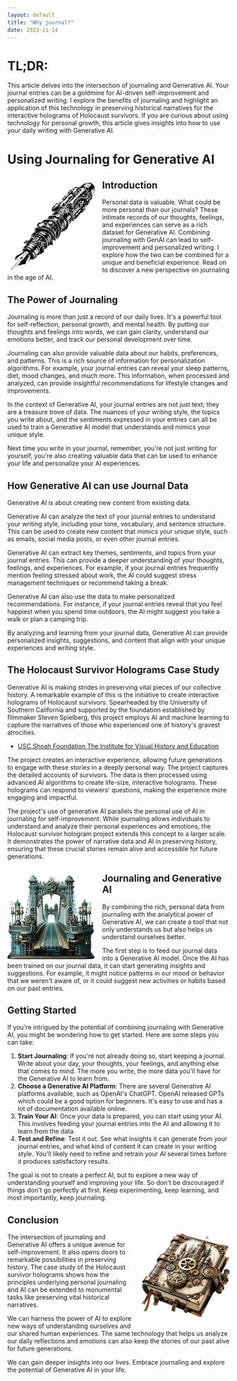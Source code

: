 ```yaml
---
layout: default
title: "Why journal?"
date: 2023-11-14
---
```


# TL;DR:
This article delves into the intersection of journaling and Generative AI.  Your journal entries can be a goldmine for AI-driven self-improvement and personalized writing. I explore the benefits of journaling and highlight an application of this technology in preserving historical narratives for the interactive holograms of Holocaust survivors. If you are curious about using technology for personal growth, this article gives insights into how to use your daily writing with Generative AI.

# Using Journaling for Generative AI
  
<img align="left" src="/assets/pen.PNG" alt="Pen" width="200" style="padding: 15px 15px 0px 0px;">  

## Introduction
Personal data is valuable. What could be more personal than our journals? These intimate records of our thoughts, feelings, and experiences can serve as a rich dataset for Generative AI. Combining journaling with GenAI can lead to self-improvement and personalized writing. I explore how the two can be combined for a unique and beneficial experience. Read on to discover a new perspective on journaling in the age of AI.

## The Power of Journaling
Journaling is more than just a record of our daily lives. It's a powerful tool for self-reflection, personal growth, and mental health. By putting our thoughts and feelings into words, we can gain clarity, understand our emotions better, and track our personal development over time.

Journaling can also provide valuable data about our habits, preferences, and patterns. This is a rich source of information for personalization algorithms. For example, your journal entries can reveal your sleep patterns, diet, mood changes, and much more. This information, when processed and analyzed, can provide insightful recommendations for lifestyle changes and improvements.

In the context of Generative AI, your journal entries are not just text; they are a treasure trove of data. The nuances of your writing style, the topics you write about, and the sentiments expressed in your entries can all be used to train a Generative AI model that understands and mimics your unique style.

Next time you write in your journal, remember, you're not just writing for yourself, you're also creating valuable data that can be used to enhance your life and personalize your AI experiences.

## How Generative AI can use Journal Data
Generative AI is about creating new content from existing data.

Generative AI can analyze the text of your journal entries to understand your writing style, including your tone, vocabulary, and sentence structure. This can be used to create new content that mimics your unique style, such as emails, social media posts, or even other journal entries.

Generative AI can extract key themes, sentiments, and topics from your journal entries. This can provide a deeper understanding of your thoughts, feelings, and experiences. For example, if your journal entries frequently mention feeling stressed about work, the AI could suggest stress management techniques or recommend taking a break.

Generative AI can also use the data to make personalized recommendations. For instance, if your journal entries reveal that you feel happiest when you spend time outdoors, the AI might suggest you take a walk or plan a camping trip.

By analyzing and learning from your journal data, Generative AI can provide personalized insights, suggestions, and content that align with your unique experiences and writing style.

## The Holocaust Survivor Holograms Case Study
Generative AI is making strides in preserving vital pieces of our collective history. A remarkable example of this is the initiative to create interactive holograms of Holocaust survivors. Spearheaded by the University of Southern California and supported by the foundation established by filmmaker Steven Spielberg, this project employs AI and machine learning to capture the narratives of those who experienced one of history's gravest atrocities.

- [USC.Shoah Foundation The Institute for Visual History and Education](https://sfi.usc.edu/dit)

The project creates an interactive experience, allowing future generations to engage with these stories in a deeply personal way. The project captures the detailed accounts of survivors. The data is then processed using advanced AI algorithms to create life-size, interactive holograms. These holograms can respond to viewers' questions, making the experience more engaging and impactful.

The project's use of generative AI parallels the personal use of AI in journaling for self-improvement. While journaling allows individuals to understand and analyze their personal experiences and emotions, the Holocaust survivor hologram project extends this concept to a larger scale. It demonstrates the power of narrative data and AI in preserving history, ensuring that these crucial stories remain alive and accessible for future generations.
	    
<img align="left" src="/assets/bridge.png" alt="Bridge" width="200" style="padding: 15px 15px 0px 0px;">  

## Journaling and Generative AI
By combining the rich, personal data from journaling with the analytical power of Generative AI, we can create a tool that not only understands us but also helps us understand ourselves better.

The first step is to feed our journal data into a Generative AI model. Once the AI has been trained on our journal data, it can start generating insights and suggestions. For example, it might notice patterns in our mood or behavior that we weren't aware of, or it could suggest new activities or habits based on our past entries.

## Getting Started
If you're intrigued by the potential of combining journaling with Generative AI, you might be wondering how to get started. Here are some steps you can take:

1. **Start Journaling**: If you're not already doing so, start keeping a journal. Write about your day, your thoughts, your feelings, and anything else that comes to mind. The more you write, the more data you'll have for the Generative AI to learn from.
2. **Choose a Generative AI Platform**: There are several Generative AI platforms available, such as OpenAI's ChatGPT. OpenAI released GPTs which could be a good option for beginners. It's easy to use and has a lot of documentation available online.
3. **Train Your AI**: Once your data is prepared, you can start using your AI. This involves feeding your journal entries into the AI and allowing it to learn from the data.
4. **Test and Refine**: Test it out. See what insights it can generate from your journal entries, and what kind of content it can create in your writing style. You'll likely need to refine and retrain your AI several times before it produces satisfactory results.

The goal is not to create a perfect AI, but to explore a new way of understanding yourself and improving your life. So don't be discouraged if things don't go perfectly at first. Keep experimenting, keep learning, and most importantly, keep journaling.

## Conclusion
<img align="right" src="/assets/journal.PNG" alt="Journal" width="200" style="padding: 0px 0px 15px 15px;">  

The intersection of journaling and Generative AI offers a unique avenue for self-improvement. It also opens doors to remarkable possibilities in preserving history. The case study of the Holocaust survivor holograms shows how the principles underlying personal journaling and AI can be extended to monumental tasks like preserving vital historical narratives.

We can harness the power of AI to explore new ways of understanding ourselves and our shared human experiences. The same technology that helps us analyze our daily reflections and emotions can also keep the stories of our past alive for future generations.

We can gain deeper insights into our lives. Embrace journaling and explore the potential of Generative AI in your life.

